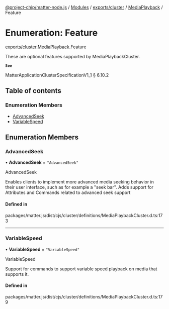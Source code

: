 [@project-chip/matter-node.js](../README.md) / [Modules](../modules.md) / [exports/cluster](../modules/exports_cluster.md) / [MediaPlayback](../modules/exports_cluster.MediaPlayback.md) / Feature

# Enumeration: Feature

[exports/cluster](../modules/exports_cluster.md).[MediaPlayback](../modules/exports_cluster.MediaPlayback.md).Feature

These are optional features supported by MediaPlaybackCluster.

**`See`**

MatterApplicationClusterSpecificationV1_1 § 6.10.2

## Table of contents

### Enumeration Members

- [AdvancedSeek](exports_cluster.MediaPlayback.Feature.md#advancedseek)
- [VariableSpeed](exports_cluster.MediaPlayback.Feature.md#variablespeed)

## Enumeration Members

### AdvancedSeek

• **AdvancedSeek** = ``"AdvancedSeek"``

AdvancedSeek

Enables clients to implement more advanced media seeking behavior in their user interface, such as for
example a "seek bar". Adds support for Attributes and Commands related to advanced seek support

#### Defined in

packages/matter.js/dist/cjs/cluster/definitions/MediaPlaybackCluster.d.ts:173

___

### VariableSpeed

• **VariableSpeed** = ``"VariableSpeed"``

VariableSpeed

Support for commands to support variable speed playback on media that supports it.

#### Defined in

packages/matter.js/dist/cjs/cluster/definitions/MediaPlaybackCluster.d.ts:179
